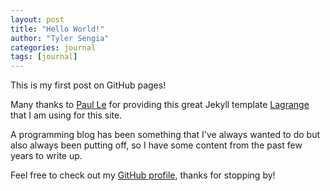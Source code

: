 ```yaml
---
layout: post
title: "Hello World!"
author: "Tyler Sengia"
categories: journal
tags: [journal]
---
```


This is my first post on GitHub pages!

Many thanks to [Paul Le](https://github.com/LeNPaul) for providing this great Jekyll template [Lagrange](https://github.com/LeNPaul/Lagrange) that I am using for this site.

A programming blog has been something that I've always wanted to do but also always been putting off, so I have some content from the past few years to write up.

Feel free to check out my [GitHub profile](https://github.com/tsengia), thanks for stopping by!

